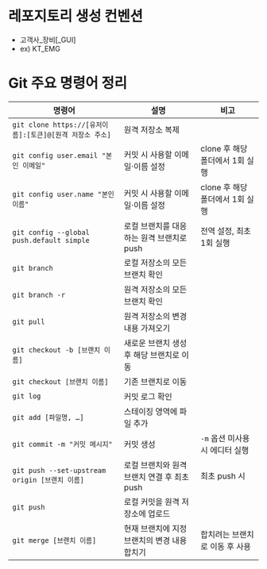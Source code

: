 # 레포지토리 생성 컨벤션
* 고객사_장비[_GUI]
* ex) KT_EMG

# Git 주요 명령어 정리

| 명령어 | 설명 | 비고 |
|--------|------|------|
| `git clone https://[유저이름]:[토큰]@[원격 저장소 주소]` | 원격 저장소 복제 |  |
| `git config user.email "본인 이메일"` | 커밋 시 사용할 이메일·이름 설정 | clone 후 해당 폴더에서 1회 실행 |
| `git config user.name "본인 이름"` | 커밋 시 사용할 이메일·이름 설정 | clone 후 해당 폴더에서 1회 실행 |
| `git config --global push.default simple` | 로컬 브랜치를 대응하는 원격 브랜치로 push | 전역 설정, 최초 1회 실행 |
| `git branch` | 로컬 저장소의 모든 브랜치 확인 |  |
| `git branch -r` | 원격 저장소의 모든 브랜치 확인 |  |
| `git pull` | 원격 저장소의 변경 내용 가져오기 |  |
| `git checkout -b [브랜치 이름]` | 새로운 브랜치 생성 후 해당 브랜치로 이동 |  |
| `git checkout [브랜치 이름]` | 기존 브랜치로 이동 |  |
| `git log` | 커밋 로그 확인 |  |
| `git add [파일명, …]` | 스테이징 영역에 파일 추가 |  |
| `git commit -m "커밋 메시지"` | 커밋 생성 | `-m` 옵션 미사용 시 에디터 실행 |
| `git push --set-upstream origin [브랜치 이름]` | 로컬 브랜치와 원격 브랜치 연결 후 최초 push | 최초 push 시 |
| `git push` | 로컬 커밋을 원격 저장소에 업로드 |  |
| `git merge [브랜치 이름]` | 현재 브랜치에 지정 브랜치의 변경 내용 합치기 | 합치려는 브랜치로 이동 후 사용 |


